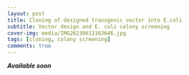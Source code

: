 ```yaml
---
layout: post
title: Cloning of designed transgenic vector into E.coli 
subtitle: Vector design and E. coli colony screening
cover-img: media/IMG20230613163646.jpg
tags: [cloning, colony screening]
comments: true
---
```


**_Available soon_**
